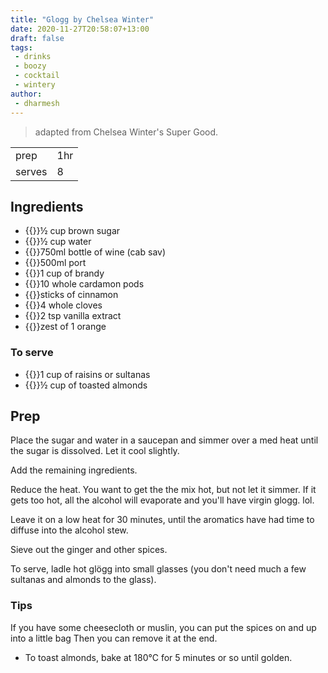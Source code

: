 ```yaml
---
title: "Glogg by Chelsea Winter"
date: 2020-11-27T20:58:07+13:00
draft: false
tags: 
 - drinks
 - boozy
 - cocktail
 - wintery
author:
 - dharmesh
---
```


> adapted from Chelsea Winter's Super Good.

| ||
|-|-|
| prep | 1hr |
| serves | 8 |

## Ingredients

- {{<c>}}½ cup brown sugar
- {{<c>}}½ cup water
- {{<c>}}750ml bottle of wine (cab sav)
- {{<c>}}500ml port
- {{<c>}}1 cup of brandy
- {{<c>}}10 whole cardamon pods
- {{<c>}}sticks of cinnamon 
- {{<c>}}4 whole cloves
- {{<c>}}2 tsp vanilla extract
- {{<c>}}zest of 1 orange

### To serve

- {{<c>}}1 cup of raisins or sultanas
- {{<c>}}½ cup of toasted almonds

## Prep

Place the sugar and water in a saucepan and simmer over a med heat until the sugar is dissolved. Let it cool slightly.

Add the remaining ingredients. 

Reduce the heat. You want to get the the mix hot, but not let it simmer. If it gets too hot, all the alcohol will evaporate and you'll have virgin glogg. lol.

Leave it on a low heat for 30 minutes, until the aromatics have had time to diffuse into the alcohol stew. 

Sieve out the ginger and other spices.

To serve, ladle hot glögg into small glasses (you don't need much a few sultanas and almonds to the glass).

### Tips

If you have some cheesecloth or muslin, you can put the spices on and up into a little bag Then you can remove it at the end.

* To toast almonds, bake at 180°C for 5 minutes or so until golden.